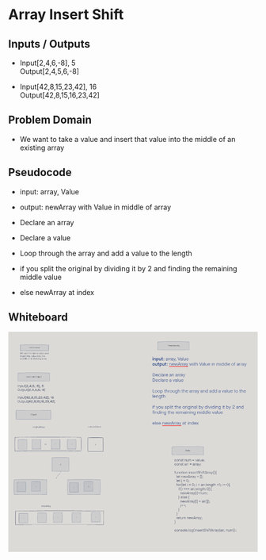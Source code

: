 # Array Insert Shift  


## Inputs / Outputs  
- Input[2,4,6,-8], 5  
Output[2,4,5,6,-8]  

- Input[42,8,15,23,42], 16  
Output[42,8,15,16,23,42]
  


## Problem Domain  
- We want to take a value and insert that value into the middle of an existing array

## Pseudocode  
- input: array, Value

- output: newArray with Value in middle of array

- Declare an array 
- Declare a value

- Loop through the array and add a value to the length

- if you split the original by dividing it by 2 and finding the remaining middle value

- else newArray at index 



## Whiteboard  
![](ArrayInsertShift.png)